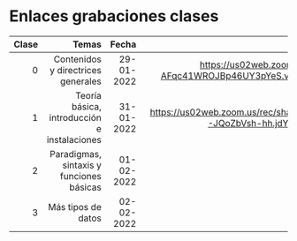 # Enlaces grabaciones clases

|Clase|Temas|Fecha|Enlace|
|--:|--:|--:|--:|
| 0 | Contenidos y directrices generales | 29-01-2022 |https://us02web.zoom.us/rec/share/G52mmcf9oP2P1b8i_CskRoAyTv7ovT8iD90ACV-4W8-AFqc41WROJBp46UY3pYeS.v8XkjhONIhndPbTz?startTime=1643486893000 (Passcode: dtnN=3Q&)|
| 1 | Teoría básica, introducción e instalaciones | 31-01-2022 |https://us02web.zoom.us/rec/share/YEaN6dRg4suPYDvBbCIdw8KNVp1Vjw9_bIEaiD6OQQTdXo98n3fW-JQoZbVsh-hh.jdYYH4HHi3T4Xx9O?startTime=1643673183000 (Passcode: bdWKd$k5)|
| 2 | Paradigmas, sintaxis y funciones básicas| 01-02-2022 | a  |
| 3 | Más tipos de datos | 02-02-2022 | a |
